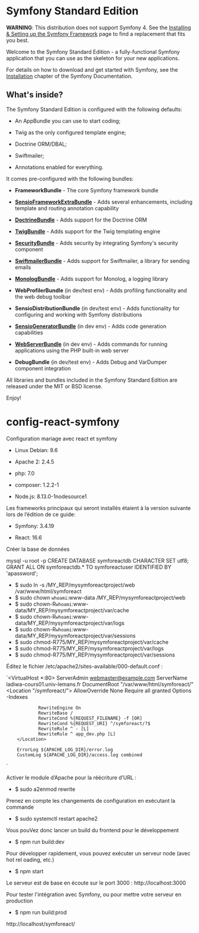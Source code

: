 Symfony Standard Edition
========================

**WARNING**: This distribution does not support Symfony 4. See the
[Installing & Setting up the Symfony Framework][15] page to find a replacement
that fits you best.

Welcome to the Symfony Standard Edition - a fully-functional Symfony
application that you can use as the skeleton for your new applications.

For details on how to download and get started with Symfony, see the
[Installation][1] chapter of the Symfony Documentation.

What's inside?
--------------

The Symfony Standard Edition is configured with the following defaults:

  * An AppBundle you can use to start coding;

  * Twig as the only configured template engine;

  * Doctrine ORM/DBAL;

  * Swiftmailer;

  * Annotations enabled for everything.

It comes pre-configured with the following bundles:

  * **FrameworkBundle** - The core Symfony framework bundle

  * [**SensioFrameworkExtraBundle**][6] - Adds several enhancements, including
    template and routing annotation capability

  * [**DoctrineBundle**][7] - Adds support for the Doctrine ORM

  * [**TwigBundle**][8] - Adds support for the Twig templating engine

  * [**SecurityBundle**][9] - Adds security by integrating Symfony's security
    component

  * [**SwiftmailerBundle**][10] - Adds support for Swiftmailer, a library for
    sending emails

  * [**MonologBundle**][11] - Adds support for Monolog, a logging library

  * **WebProfilerBundle** (in dev/test env) - Adds profiling functionality and
    the web debug toolbar

  * **SensioDistributionBundle** (in dev/test env) - Adds functionality for
    configuring and working with Symfony distributions

  * [**SensioGeneratorBundle**][13] (in dev env) - Adds code generation
    capabilities

  * [**WebServerBundle**][14] (in dev env) - Adds commands for running applications
    using the PHP built-in web server

  * **DebugBundle** (in dev/test env) - Adds Debug and VarDumper component
    integration

All libraries and bundles included in the Symfony Standard Edition are
released under the MIT or BSD license.

Enjoy!

[1]:  https://symfony.com/doc/3.4/setup.html
[6]:  https://symfony.com/doc/current/bundles/SensioFrameworkExtraBundle/index.html
[7]:  https://symfony.com/doc/3.4/doctrine.html
[8]:  https://symfony.com/doc/3.4/templating.html
[9]:  https://symfony.com/doc/3.4/security.html
[10]: https://symfony.com/doc/3.4/email.html
[11]: https://symfony.com/doc/3.4/logging.html
[13]: https://symfony.com/doc/current/bundles/SensioGeneratorBundle/index.html
[14]: https://symfony.com/doc/current/setup/built_in_web_server.html
[15]: https://symfony.com/doc/current/setup.html
# config-react-symfony

Configuration mariage avec react et symfony 

  * Linux Debian: 9.6

  * Apache 2: 2.4.5

  * php: 7.0

  * composer: 1.2.2-1

  * Node.js: 8.13.0-1nodesource1

Les frameworks principaux qui seront installés étaient à la version suivante lors de l’édition de ce guide:

  * Symfony: 3.4.19

  * React: 16.6

Créer la base de données

mysql -u root -p
CREATE DATABASE symforeactdb 
CHARACTER SET utf8;
GRANT ALL ON symforeactdb.* TO symforeactuser IDENTIFIED BY 
'apassword';

  * $ sudo ln -s /MY_REP/mysymforeactproject/web /var/www/html/symforeact
  * $ sudo chown `whoami`:www-data /MY_REP/mysymforeactproject/web
  * $ sudo chown-R`whoami`:www-data/MY_REP/mysymforeactproject/var/cache
  * $ sudo chown-R`whoami`:www-data/MY_REP/mysymforeactproject/var/logs
  * $ sudo chown-R`whoami`:www-data/MY_REP/mysymforeactproject/var/sessions
  * $ sudo chmod-R775/MY_REP/mysymforeactproject/var/cache
  * $ sudo chmod-R775/MY_REP/mysymforeactproject/var/logs
  * $ sudo chmod-R775/MY_REP/mysymforeactproject/var/sessions

Éditez  le  fichier  /etc/apache2/sites-available/000-default.conf :


`<VirtualHost *:80>
        ServerAdmin webmaster@example.com
        ServerName ladiwa-cours01.univ-lemans.fr
        DocumentRoot "/var/www/html/symforeact/"
        <Location "/symforeact/">
                AllowOverride None
                Require all granted
                Options -Indexes

                RewriteEngine On
                RewriteBase /
                RewriteCond %{REQUEST_FILENAME} -f [OR]
                RewriteCond %{REQUEST_URI} ^/symforeact/?$
                RewriteRule ^ - [L]
                RewriteRule ^ app_dev.php [L]
        </Location>

        ErrorLog ${APACHE_LOG_DIR}/error.log
        CustomLog ${APACHE_LOG_DIR}/access.log combined
</VirtualHost> `

Activer le module d’Apache pour la réécriture d’URL : 
 * $ sudo a2enmod rewrite

Prenez en compte les changements de configuration en exécutant la commande
 * $ sudo systemctl restart apache2

Vous pouVez donc lancer un build du frontend pour le développement
 * $ npm run build:dev

Pour développer rapidement, vous pouvez exécuter un serveur node (avec hot rel
oading, etc.)

 * $ npm start

Le serveur est de base en écoute sur le port 3000 : http://localhost:3000

Pour tester l'intégration avec Symfony, ou pour mettre votre serveur en production
 * $ npm run build:prod

http://localhost/symforeact/
